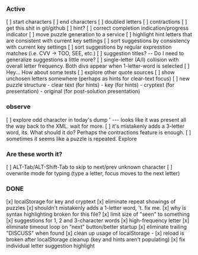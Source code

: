 
### Active
[ ] start characters
[ ] end characters
[ ] doubled letters
[ ] contractions
[ ] get this shit in git/github
[ ] hint?
[ ] correct completion indication/progress indicator
[ ] move puzzle generation to a service
[ ] highlight hint letters that are consistent with current key settings
[ ] sort suggestions by consistency with current key settings
[ ] sort suggestions by regular expresstion matches (i.e. CVV -> TOO, SEE, etc.)
[ ] suggestion titles? -- Do I need to generalize suggestions a little more?
[ ] single-letter (A/I) collision with overall letter frequency.  Both divs appear when 1-letter-word is selected
[ ] Hey... How about some tests
[ ] explore other quote sources
[ ] show unchosen letters somewhere (perhaps as hints for clear-text focus)
[ ] new puzzle structure
    - clear text (for hints)
    - key (for hints)
    - cryptext (for presentation)
    - original (for post-solution presentation)

### observe
[ ] explore odd character in today's dump ' --- looks like it was present all the way back to the XML.  wait for more.
[ ] it's mistakenly adds a 3-letter word, its.  What should it do? Perhaps the contractions feature is enough.
[ ] sometimes it seems like a puzzle is repeated.  Explore

### Are these worth it?
[ ] ALT-Tab/ALT-Shift-Tab to skip to next/prev unknown character
[ ] overwrite mode for typing (type a letter, focus moves to the next letter)

### DONE
[x] localStorage for key and cryptext
[x] eliminate repeat showings of puzzles
[x] shouldn't mistakenly adds a 1-letter word, 't.  fix me.
[x] why is syntax highlighting broken for this file?
[x] limit size of "seen" to something 
[x] suggestions for 1, 2 and 3-character words
[x] high-frequency letter
[x] eliminate timeout loop on "next" button/better startup
[x] eliminate trailing "DISCUSS" when found
[x] clean up usage of localStorage - 
[x] reload is broken after localStorage cleanup (key and hints aren't populating)
[x] fix individual letter suggestion highlight
